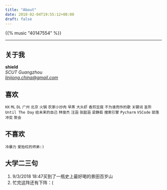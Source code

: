 ```yaml
---
title: "About"
date: 2018-02-04T19:55:12+08:00
draft: false
---
```


{{% music "40147554" %}}

------

## 关于我
**shield**<br>
*SCUT Guangzhou*<br>
*linjiong.china@gmail.com*

## 喜欢
`HX` `ML` `DL` `广州` `北京` `火锅` `农家小炒肉` `早茶` `大头虾` `香煎豆腐` `不为谁而作的歌` `关键词` `圣所` `Until The Day` `给未来的自己` `林俊杰` `汪涵` `张韶涵` `梁静茹` `搜索引擎` `Pycharm` `VSCode` `部落冲突` `聚会`

## 不喜欢
`冷暴力` `爱抬杠的师弟:)`

## 大学二三句
1. 9/3/2018 18:47买到了一瓶史上最好喝的景田百岁山
2. 忙完这阵还有下阵：(
